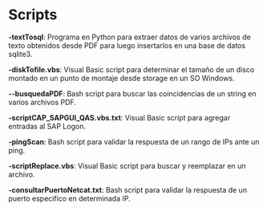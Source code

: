 Scripts
=======

**-textTosql**: Programa en Python para extraer datos de varios archivos de texto obtenidos desde PDF para luego insertarlos en una base de           datos sqlite3.

**-diskTofile.vbs**: Visual Basic script para determinar el tamaño de un disco montado en un punto de montaje desde storage en un SO Windows.

**--busquedaPDF**: Bash script para buscar las coincidencias de un string en varios archivos PDF.

**-scriptCAP_SAPGUI_QAS.vbs.txt**: Visual Basic script para agregar entradas al SAP Logon.

**-pingScan**: Bash script para validar la respuesta de un rango de IPs ante un ping.

**-scriptReplace.vbs**: Visual Basic script para buscar y reemplazar en un archivo.

**-consultarPuertoNetcat.txt**: Bash script para validar la respuesta de un puerto especifico en determinada IP.
